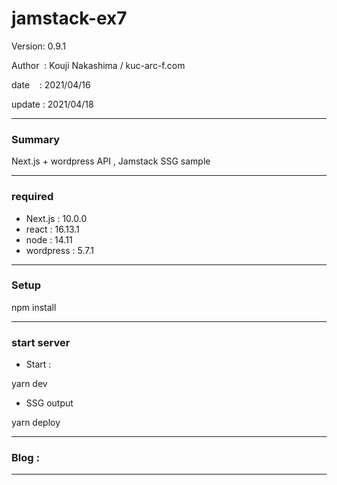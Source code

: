 # jamstack-ex7

 Version: 0.9.1

 Author  : Kouji Nakashima / kuc-arc-f.com

 date    : 2021/04/16

 update  : 2021/04/18

***
### Summary

Next.js + wordpress API , Jamstack SSG sample

***
### required

* Next.js : 10.0.0
* react : 16.13.1
* node : 14.11
* wordpress : 5.7.1

***
### Setup

npm install

***
### start server
* Start :

yarn dev

* SSG output

yarn deploy

***
### Blog : 


***

